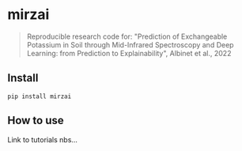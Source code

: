 # mirzai
> Reproducible research code for: "Prediction of Exchangeable Potassium in Soil through Mid-Infrared Spectroscopy and Deep Learning: from Prediction to Explainability", Albinet et al., 2022


## Install

`pip install mirzai`

## How to use

Link to tutorials nbs...
